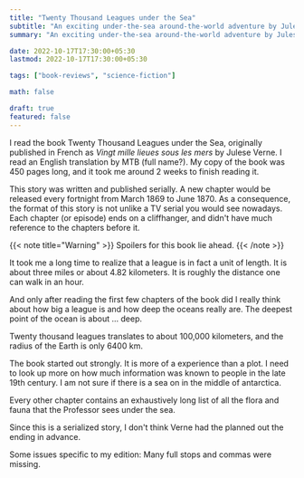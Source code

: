 ```yaml
---
title: "Twenty Thousand Leagues under the Sea"
subtitle: "An exciting under-the-sea around-the-world adventure by Jules Verne"
summary: "An exciting under-the-sea around-the-world adventure by Jules Verne"

date: 2022-10-17T17:30:00+05:30
lastmod: 2022-10-17T17:30:00+05:30

tags: ["book-reviews", "science-fiction"]

math: false

draft: true
featured: false
---
```


<!--
{{< note title="Info" >}}
Full Name: Twenty thousand leagues under the sea  
Author: Jules Verne
{{< /note >}}
-->

I read the book Twenty Thousand Leagues under the Sea, originally published in French as *Vingt mille lieues sous les mers* by Julese Verne. 
I read an English translation by MTB (full name?). 
My copy of the book was 450 pages long, and it took me around 2 weeks to finish reading it. 

This story was written and published serially. A new chapter would be released every fortnight from March 1869 to June 1870.
As a consequence, the format of this story is not unlike a TV serial you would see nowadays. Each chapter (or episode) ends on a cliffhanger, and didn't have much reference to the chapters before it. 

{{< note title="Warning" >}}
Spoilers for this book lie ahead. 
{{< /note >}}

It took me a long time to realize that a league is in fact a unit of length. It is about three miles or about 4.82 kilometers. It is roughly the distance one can walk in an hour. 

And only after reading the first few chapters of the book did I really think about how big a league is and how deep the oceans really are. The deepest point of the ocean is about ... deep.

Twenty thousand leagues translates to about 100,000 kilometers, and the radius of the Earth is only 6400 km. 


The book started out strongly. 
It is more of a experience than a plot. 
I need to look up more on how much information was known to people in the late 19th century. 
I am not sure if there is a sea on in the middle of antarctica.

Every other chapter contains an exhaustively long list of all the flora and
fauna that the Professor sees under the sea. 


Since this is a serialized story, I don't think Verne had the planned out the
ending in advance. 

Some issues specific to my edition: Many full stops and commas were missing. 

<!--
{{< note title="More info" >}}
ISBN:   
Number of Pages: 450  
Publisher: Penguin  
Originally published: 18XX  
Published: 2015  
Language: English  
Original language: French
Illustrations: No  
{{< /note >}}
-->
